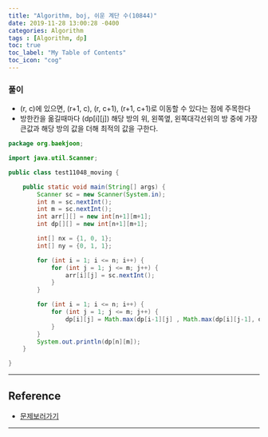 ```yaml
---
title: "Algorithm, boj, 쉬운 계단 수(10844)"
date: 2019-11-28 13:00:28 -0400
categories: Algorithm
tags : [Algorithm, dp]
toc: true
toc_label: "My Table of Contents"
toc_icon: "cog"
---
```


### 풀이
- (r, c)에 있으면, (r+1, c), (r, c+1), (r+1, c+1)로 이동할 수 있다는 점에 주목한다
- 방한칸을 옮길때마다 (dp[i][j]) 해당 방의 위, 왼쪽옆, 왼쪽대각선위의 방 중에 가장 큰값과 해당 방의 값을 더해 최적의 값을 구한다.


```java
package org.baekjoon;

import java.util.Scanner;

public class test11048_moving {

	public static void main(String[] args) {
		Scanner sc = new Scanner(System.in);
		int n = sc.nextInt();
		int m = sc.nextInt();
		int arr[][] = new int[n+1][m+1];
		int dp[][] = new int[n+1][m+1];

		int[] nx = {1, 0, 1};
		int[] ny = {0, 1, 1};

		for (int i = 1; i <= n; i++) {
			for (int j = 1; j <= m; j++) {
				arr[i][j] = sc.nextInt();
			}
		}

		for (int i = 1; i <= n; i++) {
			for (int j = 1; j <= m; j++) {
				dp[i][j] = Math.max(dp[i-1][j] , Math.max(dp[i][j-1], dp[i-1][j-1])) + arr[i][j];		
			}
		}
		System.out.println(dp[n][m]);
	}

}
```

---
## Reference
- [문제보러가기](https://www.acmicpc.net/problem/11048)

---
